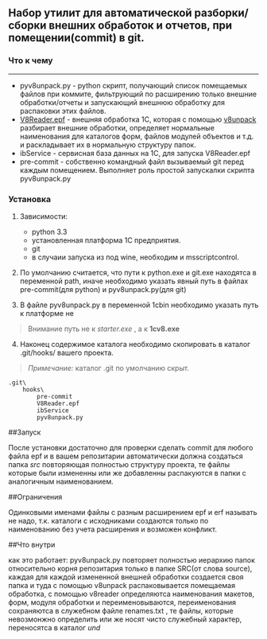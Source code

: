 ## Набор утилит для автоматической разборки/сборки внешних обработок и отчетов, при помещении(commit) в git.

### Что к чему
----
* pyv8unpack.py - python скрипт, получающий список помещаемых файлов при коммите, фильтрующий по расширению только внешние обработки/отчеты и запускающий внешнюю обработку для распаковки этих файлов. 
* [V8Reader.epf](http://infostart.ru/public/106310/) - внешняя обработка 1С, которая с помощью [v8unpack](http://svn2.assembla.com/svn/V8Unpack/track/) разбирает внешние обработки, определяет нормальные наименования для каталогов форм, файлов модулей объектов и т.д. и раскладывает их в нормальную структуру папок. 
* ibService - сервисная база данных на 1С, для запуска V8Reader.epf
* pre-commit - собственно командный файл вызываемый git перед каждым помещением. Выполняет роль простой запускалки скрипта pyv8unpack.py 

### Установка

1. Зависимости: 
    * python 3.3
    * установленная платформа 1С предприятия. 
    * git
    * в случаии запуска из под wine, необходим и msscriptcontrol.

2. По умолчанию считается, что пути к python.exe и git.exe находятса в переменной path, иначе необходимо указать явный путь в файлах pre-commit(для python) и pyv8unpack.py(для git)

3. В файле pyv8unpack.py в переменной 1сbin необходимо указать путь к платформе не
> Внимание путь не к _starter.exe_ , а к __1cv8.exe__

4. Наконец содержимое каталога необходимо скопировать в каталог .git/hooks/ вашего проекта. 
> *Примечание:* каталог .git по умолчанию скрыт.  

```
.git\
    hooks\
        pre-commit
        V8Reader.epf
        ibService 
        pyv8unpack.py
```

##Запуск 

После установки достаточно для проверки сделать commit для любого файла epf и в вашем репозитарии автоматически должна создаться папка *src* повторяющая полностью структуру проекта, те файлы которые были измененны или же добавленны распакуются в папки с аналогичным наименованием. 

##Ограничения

Одинковыми именами файлы с разным расширением epf и erf называть не надо, т.к. каталоги с исходниками создаются только по наименованию без учета расширения и возможен конфликт. 

##Что внутри

как это работает: pyv8unpack.py повторяет полностью иерархию папок относительно корня репозитария только в папке SRC(от слова source), каждая для каждой измененной внешней обработки создается своя папка и туда с помощью v8unpack распаковывается помещаемая обработка, с помощью v8reader определяютса наименования макетов, форм, модуля обработки и переименовываются, переименования сохраняютса в служебном файле renames.txt , те файлы, которые невозмонжно определить или же носят чисто служебный характер, переносятса в каталог *und*